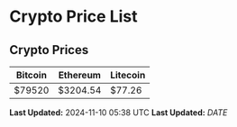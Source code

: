 # Crypto Price List

## Crypto Prices
| Bitcoin | Ethereum | Litecoin |
| ------- | -------- | -------- |
| $79520 | $3204.54 | $77.26 |
**Last Updated:** 2024-11-10 05:38 UTC
**Last Updated:** $DATE$
